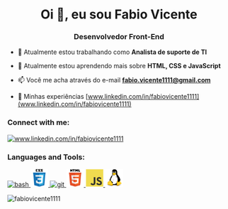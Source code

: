 <h1 align="center">Oi 👋, eu sou Fabio Vicente</h1>
<h3 align="center">Desenvolvedor Front-End</h3>

- 🔭 Atualmente estou trabalhando como **Analista de suporte de TI**

- 🌱 Atualmente estou aprendendo mais sobre **HTML, CSS e JavaScript**

- 📫 Você me acha através do e-mail **fabio.vicente1111@gmail.com**

- 📄 Minhas experiências [www.linkedin.com/in/fabiovicente1111](www.linkedin.com/in/fabiovicente1111)

<h3 align="left">Connect with me:</h3>
<p align="left">
<a href="https://linkedin.com/in/fabiovicente1111" target="_blank"><img align="center" src="https://raw.githubusercontent.com/rahuldkjain/github-profile-readme-generator/master/src/images/icons/Social/linked-in-alt.svg" alt="www.linkedin.com/in/fabiovicente1111" height="30" width="40" /></a>
</p>

<h3 align="left">Languages and Tools:</h3>
<p align="left"> <a href="https://www.gnu.org/software/bash/" target="_blank" rel="noreferrer"> <img src="https://www.vectorlogo.zone/logos/gnu_bash/gnu_bash-icon.svg" alt="bash" width="40" height="40"/> </a> <a href="https://www.w3schools.com/css/" target="_blank" rel="noreferrer"> <img src="https://raw.githubusercontent.com/devicons/devicon/master/icons/css3/css3-original-wordmark.svg" alt="css3" width="40" height="40"/> </a> <a href="https://git-scm.com/" target="_blank" rel="noreferrer"> <img src="https://www.vectorlogo.zone/logos/git-scm/git-scm-icon.svg" alt="git" width="40" height="40"/> </a> <a href="https://www.w3.org/html/" target="_blank" rel="noreferrer"> <img src="https://raw.githubusercontent.com/devicons/devicon/master/icons/html5/html5-original-wordmark.svg" alt="html5" width="40" height="40"/> </a> <a href="https://developer.mozilla.org/en-US/docs/Web/JavaScript" target="_blank" rel="noreferrer"> <img src="https://raw.githubusercontent.com/devicons/devicon/master/icons/javascript/javascript-original.svg" alt="javascript" width="40" height="40"/> </a> <a href="https://www.linux.org/" target="_blank" rel="noreferrer"> <img src="https://raw.githubusercontent.com/devicons/devicon/master/icons/linux/linux-original.svg" alt="linux" width="40" height="40"/> </a> </p>

<p><img align="center" src="https://github-readme-stats.vercel.app/api/top-langs?username=fabiovicente1111&show_icons=true&locale=en&layout=compact" alt="fabiovicente1111" /></p>


<!---
FabioVicente1111/FabioVicente1111 is a ✨ special ✨ repository because its `README.md` (this file) appears on your GitHub profile.
You can click the Preview link to take a look at your changes.

# Como criar seu PORTFÓLIO DE PROJETOS e perfil no GitHub sendo ANALISTA DE DADOS
.Nesse video, mostra como usar a ferramenta abaixo
https://www.youtube.com/watch?v=vw1JzSpB1Aw&t=318s

# Ferramenta para facilitar em criar o README
https://rahuldkjain.github.io/gh-profile-readme-generator/

# LinkedIn anterior
www.linkedin.com/in/fabio-vicente-0b4154189

--->
